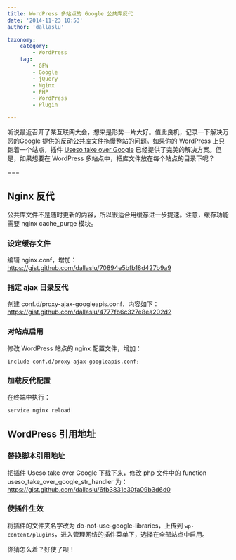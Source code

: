 ```yaml
---
title: WordPress 多站点的 Google 公共库反代
date: '2014-11-23 10:53'
author: 'dallaslu'

taxonomy:
    category:
        - WordPress
    tag:
        - GFW
        - Google
        - jQuery
        - Nginx
        - PHP
        - WordPress
        - Plugin

---
```

听说最近召开了某互联网大会，想来是形势一片大好。值此良机，记录一下解决万恶的Google 提供的反动公共库文件拖慢整站的问题。如果你的 WordPress 上只跑着一个站点，插件 <a href="https://wordpress.org/plugins/useso-take-over-google/" target="_blank">Useso take over Google</a> 已经提供了完美的解决方案。但是，如果想要在 WordPress 多站点中，把库文件放在每个站点的目录下呢？

===

## Nginx 反代

公共库文件不是随时更新的内容，所以很适合用缓存进一步提速。注意，缓存功能需要 nginx cache_purge 模块。

### 设定缓存文件

编辑 nginx.conf，增加：
https://gist.github.com/dallaslu/70894e5bfb18d427b9a9

### 指定 ajax 目录反代

创建 conf.d/proxy-ajax-googleapis.conf，内容如下：
https://gist.github.com/dallaslu/4777fb6c327e8ea202d2

### 对站点启用

修改 WordPress 站点的 nginx 配置文件，增加：

```nginx
include conf.d/proxy-ajax-googleapis.conf;
```

### 加载反代配置

在终端中执行：

```sh
service nginx reload
```

## WordPress 引用地址

### 替换脚本引用地址

把插件 Useso take over Google 下载下来，修改 php 文件中的 function useso_take_over_google_str_handler 为：
https://gist.github.com/dallaslu/6fb3831e30fa09b3d6d0

### 使插件生效

将插件的文件夹名字改为 do-not-use-google-libraries，上传到 `wp-content/plugins`，进入管理网络的插件菜单下，选择在全部站点中启用。

你猜怎么着？好使了呗！
